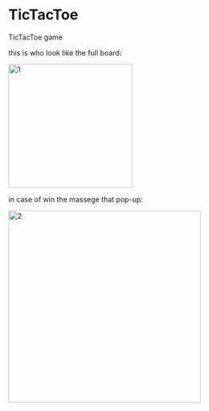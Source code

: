 # TicTacToe
TicTacToe game

this is who look like the full board:


<img width="246" alt="1" src="https://user-images.githubusercontent.com/51817049/86132006-0316d700-baef-11ea-9b51-e5a1b520494d.PNG">

in case of win the massege that pop-up:


<img width="381" alt="2" src="https://user-images.githubusercontent.com/51817049/86132143-30638500-baef-11ea-9404-f04a103d2fb7.PNG">
